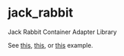 jack_rabbit
===========

Jack Rabbit Container Adapter Library

See [this](http://jeffsp.github.io/jack_rabbit/raster_example0_8cc-example.html), [this](http://jeffsp.github.io/jack_rabbit/raster_example1_8cc-example.html), or [this](http://jeffsp.github.io/jack_rabbit/raster_example1_8cc-example.html) example.
